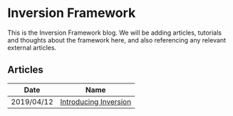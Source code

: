 # Inversion Framework
This is the Inversion Framework blog. We will be adding articles, tutorials and thoughts about the framework here, and also referencing any relevant external articles.

## Articles
| Date | Name |
| - | - |
| 2019/04/12 | [Introducing Inversion](20190412-introducing-inversion.md) |
